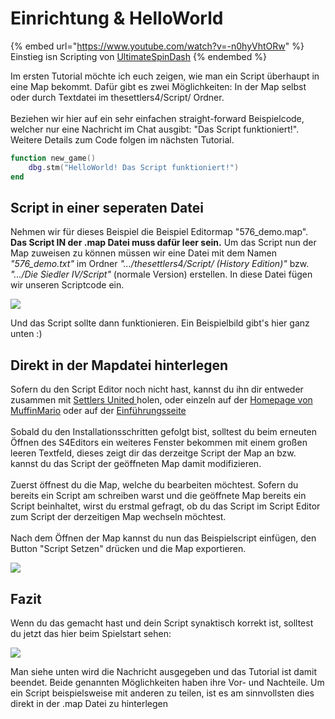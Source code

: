 # Einrichtung & HelloWorld

{% embed url="https://www.youtube.com/watch?v=-n0hyVhtORw" %}
Einstieg isn Scripting von [UltimateSpinDash](https://www.youtube.com/channel/UCXRXmtOKDS3iX2QJDCffwLA)
{% endembed %}

Im ersten Tutorial möchte ich euch zeigen, wie man ein Script überhaupt in eine Map bekommt. Dafür gibt es zwei Möglichkeiten: In der Map selbst oder durch Textdatei im thesettlers4/Script/ Ordner.\
\
Beziehen wir hier auf ein sehr einfachen straight-forward Beispielcode, welcher nur eine Nachricht im Chat ausgibt: "Das Script funktioniert!". Weitere Details zum Code folgen im nächsten Tutorial.

```lua
function new_game()
	dbg.stm("HelloWorld! Das Script funktioniert!")
end
```

## **Script in einer seperaten Datei**

Nehmen wir für dieses Beispiel die Beispiel Editormap "576\_demo.map". **Das Script IN der .map Datei muss dafür leer sein.** Um das Script nun der Map zuweisen zu können müssen wir eine Datei mit dem Namen _"576\_demo.txt"_  im Ordner _".../thesettlers4/Script/ (History Edition)"_ bzw. _".../Die Siedler IV/Script"_ (normale Version) erstellen. In diese Datei fügen wir unseren Scriptcode ein.&#x20;

![](https://web.archive.org/web/20200829133411im\_/https://i.imgur.com/Y9kLOgb.png)

Und das Script sollte dann funktionieren. Ein Beispielbild gibt's hier ganz unten :)

## **Direkt in der Mapdatei hinterlegen**

Sofern du den Script Editor noch nicht hast, kannst du ihn dir entweder zusammen mit [Settlers United ](https://settlers-united.com/)holen, oder einzeln auf der [Homepage von MuffinMario](https://s4.muffinmar.io/downloads/) oder auf der [Einführungsseite ](../../)\
\
Sobald du den Installationsschritten gefolgt bist, solltest du beim erneuten Öffnen des S4Editors ein weiteres Fenster bekommen mit einem großen leeren Textfeld, dieses zeigt dir das derzeitge Script der Map an bzw. kannst du das Script der geöffneten Map damit modifizieren.\
\
Zuerst öffnest du die Map, welche du bearbeiten möchtest. Sofern du bereits ein Script am schreiben warst und die geöffnete Map bereits ein Script beinhaltet, wirst du erstmal gefragt, ob du das Script im Script Editor zum Script der derzeitigen Map wechseln möchtest.\
\
Nach dem Öffnen der Map kannst du nun das Beispielscript einfügen, den Button "Script Setzen" drücken und die Map exportieren.

![](https://web.archive.org/web/20200829133411im\_/https://i.imgur.com/MzxcPkC.jpg)

## **Fazit**

Wenn du das gemacht hast und dein Script synaktisch korrekt ist, solltest du jetzt das hier beim Spielstart sehen:

![](https://web.archive.org/web/20200829133411im\_/https://i.imgur.com/9p2ocxC.png)

Man siehe unten wird die Nachricht ausgegeben und das Tutorial ist damit beendet. Beide genannten Möglichkeiten haben ihre Vor- und Nachteile. Um ein Script beispielsweise mit anderen zu teilen, ist es am sinnvollsten dies direkt in der .map Datei zu hinterlegen
